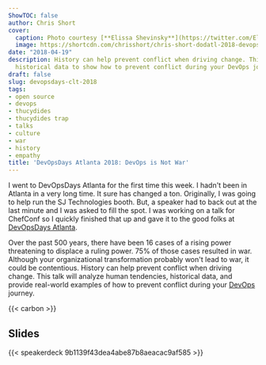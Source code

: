 ```yaml
---
ShowTOC: false
author: Chris Short
cover:
  caption: Photo courtesy [**Elissa Shevinsky**](https://twitter.com/ElissaBeth)
  image: https://shortcdn.com/chrisshort/chris-short-dodatl-2018-devops-is-not-war.jpg
date: "2018-04-19"
description: History can help prevent conflict when driving change. This talk analyzes
  historical data to show how to prevent conflict during your DevOps journey.
draft: false
slug: devopsdays-clt-2018
tags:
- open source
- devops
- thucydides
- thucydides trap
- talks
- culture
- war
- history
- empathy
title: 'DevOpsDays Atlanta 2018: DevOps is Not War'
---
```


I went to DevOpsDays Atlanta for the first time this week. I hadn't been in Atlanta in a very long time. It sure has changed a ton. Originally, I was going to help run the SJ Technologies booth. But, a speaker had to back out at the last minute and I was asked to fill the spot. I was working on a talk for ChefConf so I quickly finished that up and gave it to the good folks at [DevOpsDays Atlanta](https://www.devopsdays.org/events/2018-atlanta/).


Over the past 500 years, there have been 16 cases of a rising power threatening to displace a ruling power. 75% of those cases resulted in war. Although your organizational transformation probably won't lead to war, it could be contentious. History can help prevent conflict when driving change. This talk will analyze human tendencies, historical data, and provide real-world examples of how to prevent conflict during your [DevOps](https://devopsish.com) journey.

{{< carbon >}}

## Slides

{{< speakerdeck 9b1139f43dea4abe87b8aeacac9af585 >}}
